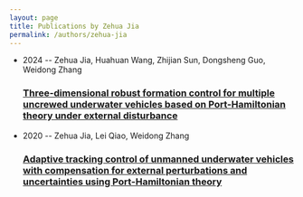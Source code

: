 ```yaml
---
layout: page
title: Publications by Zehua Jia
permalink: /authors/zehua-jia
---
```


<ul class="post-list">
<li><span class='post-meta'>2024 -- Zehua Jia, Huahuan Wang, Zhijian Sun, Dongsheng Guo, Weidong Zhang</span><h3><a class='post-link' href="{{ site.baseurl }}/three-dimensional-robust-formation-control-for-multiple-uncrewed-underwater-vehicles-based-on-port-hamiltonian-theory-under-external-disturbance">Three-dimensional robust formation control for multiple uncrewed underwater vehicles based on Port-Hamiltonian theory under external disturbance</a></h3></li>
<li><span class='post-meta'>2020 -- Zehua Jia, Lei Qiao, Weidong Zhang</span><h3><a class='post-link' href="{{ site.baseurl }}/adaptive-tracking-control-of-unmanned-underwater-vehicles-with-compensation-for-external-perturbations-and-uncertainties-using-port-hamiltonian-theory">Adaptive tracking control of unmanned underwater vehicles with compensation for external perturbations and uncertainties using Port-Hamiltonian theory</a></h3></li>

</ul>
